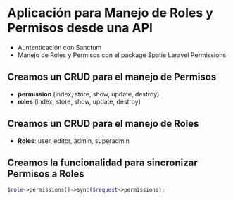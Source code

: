 # Aplicación para Manejo de Roles y Permisos desde una API 
- Auntenticación con Sanctum 
- Manejo de Roles y Permisos con el package Spatie Laravel Permissions

## Creamos un CRUD para el manejo de Permisos
- **permission** (index, store, show, update, destroy)
- **roles** (index, store, show, update, destroy)

## Creamos un CRUD para el manejo de Roles
- **Roles**: user, editor, admin, superadmin

## Creamos la funcionalidad para sincronizar Permisos a Roles
```php
$role->permissions()->sync($request->permissions);
```
